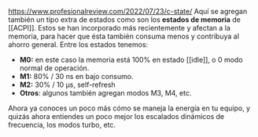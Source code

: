 https://www.profesionalreview.com/2022/07/23/c-state/
Aquí se agregan también un tipo extra de estados como son los **estados de memoria** de [[ACPI]]. Estos se han incorporado más recientemente y afectan a la memoria, para hacer que ésta también consuma menos y contribuya al ahorro general. Entre los estados tenemos:
- **M0:** en este caso la memoria está 100% en estado [[idle]], o 0 modo normal de operación.
- **M1:** 80% / 30 ns en bajo consumo.
- **M2:** 30% / 10 μs, self-refresh
- **Otros**: algunos también agregan modos M3, M4, etc.

Ahora ya conoces un poco más cómo se maneja la energía en tu equipo, y quizás ahora entiendes un poco mejor los escalados dinámicos de frecuencia, los modos turbo, etc.

[](https://www.facebook.com/sharer.php?u=https://www.profesionalreview.com/2022/07/23/c-state/ "Facebook")